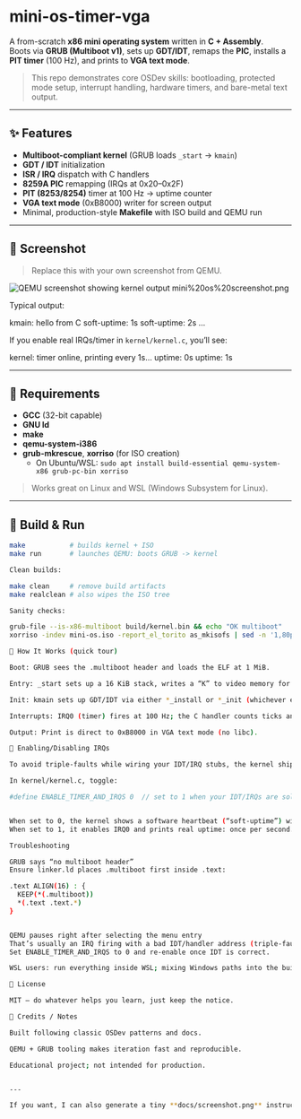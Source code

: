 # mini-os-timer-vga

A from-scratch **x86 mini operating system** written in **C + Assembly**.  
Boots via **GRUB (Multiboot v1)**, sets up **GDT/IDT**, remaps the **PIC**, installs a **PIT timer** (100 Hz), and prints to **VGA text mode**.

> This repo demonstrates core OSDev skills: bootloading, protected mode setup, interrupt handling, hardware timers, and bare-metal text output.

---

## ✨ Features

- **Multiboot-compliant kernel** (GRUB loads `_start` → `kmain`)
- **GDT / IDT** initialization
- **ISR / IRQ** dispatch with C handlers
- **8259A PIC** remapping (IRQs at 0x20–0x2F)
- **PIT (8253/8254)** timer at 100 Hz → uptime counter
- **VGA text mode** (0xB8000) writer for screen output
- Minimal, production-style **Makefile** with ISO build and QEMU run

---

## 📸 Screenshot

> Replace this with your own screenshot from QEMU.

![QEMU screenshot showing kernel output](docs/screenshot.png)
mini%20os%20screenshot.png 

Typical output:

kmain: hello from C
soft-uptime: 1s
soft-uptime: 2s
...


If you enable real IRQs/timer in `kernel/kernel.c`, you’ll see:


kernel: timer online, printing every 1s...
uptime: 0s
uptime: 1s


---

## 🔧 Requirements

- **GCC** (32-bit capable)
- **GNU ld**
- **make**
- **qemu-system-i386**
- **grub-mkrescue**, **xorriso** (for ISO creation)
  - On Ubuntu/WSL: `sudo apt install build-essential qemu-system-x86 grub-pc-bin xorriso`

> Works great on Linux and WSL (Windows Subsystem for Linux).

---

## 🚀 Build & Run

```bash
make           # builds kernel + ISO
make run       # launches QEMU: boots GRUB -> kernel

Clean builds:

make clean     # remove build artifacts
make realclean # also wipes the ISO tree

Sanity checks:

grub-file --is-x86-multiboot build/kernel.bin && echo "OK multiboot"
xorriso -indev mini-os.iso -report_el_torito as_mkisofs | sed -n '1,80p'

🧠 How It Works (quick tour)

Boot: GRUB sees the .multiboot header and loads the ELF at 1 MiB.

Entry: _start sets up a 16 KiB stack, writes a “K” to video memory for visibility, then calls kmain.

Init: kmain sets up GDT/IDT via either *_install or *_init (whichever exists), then (optionally) remaps the PIC and enables the PIT.

Interrupts: IRQ0 (timer) fires at 100 Hz; the C handler counts ticks and prints per-second uptime.

Output: Print is direct to 0xB8000 in VGA text mode (no libc).

🧪 Enabling/Disabling IRQs

To avoid triple-faults while wiring your IDT/IRQ stubs, the kernel ships with a safe mode:

In kernel/kernel.c, toggle:

#define ENABLE_TIMER_AND_IRQS 0  // set to 1 when your IDT/IRQs are solid


When set to 0, the kernel shows a software heartbeat (“soft-uptime”) without enabling sti.
When set to 1, it enables IRQ0 and prints real uptime: once per second.

Troubleshooting

GRUB says “no multiboot header”
Ensure linker.ld places .multiboot first inside .text:

.text ALIGN(16) : {
  KEEP(*(.multiboot))
  *(.text .text.*)
}


QEMU pauses right after selecting the menu entry
That’s usually an IRQ firing with a bad IDT/handler address (triple-fault).
Set ENABLE_TIMER_AND_IRQS to 0 and re-enable once IDT is correct.

WSL users: run everything inside WSL; mixing Windows paths into the build can break GRUB ISO creation.

📝 License

MIT — do whatever helps you learn, just keep the notice.

🙌 Credits / Notes

Built following classic OSDev patterns and docs.

QEMU + GRUB tooling makes iteration fast and reproducible.

Educational project; not intended for production.


---

If you want, I can also generate a tiny **docs/screenshot.png** instruction (how to capture and add it) or tweak the README to match exactly what you’ve enabled (soft heartbeat vs. real timer).


